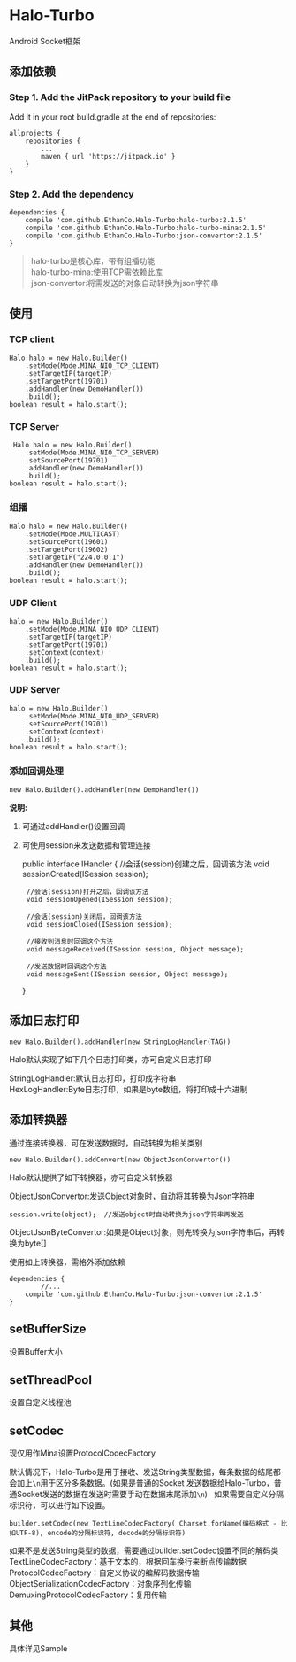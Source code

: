 # Halo-Turbo #
Android Socket框架  

## 添加依赖 ##
### Step 1. Add the JitPack repository to your build file  
Add it in your root build.gradle at the end of repositories:  

	allprojects {
		repositories {
			...
			maven { url 'https://jitpack.io' }
		}
	}  

### Step 2. Add the dependency  

	dependencies {
		compile 'com.github.EthanCo.Halo-Turbo:halo-turbo:2.1.5'
		compile 'com.github.EthanCo.Halo-Turbo:halo-turbo-mina:2.1.5'
		compile 'com.github.EthanCo.Halo-Turbo:json-convertor:2.1.5'
	}

> halo-turbo是核心库，带有组播功能  
> halo-turbo-mina:使用TCP需依赖此库  
> json-convertor:将需发送的对象自动转换为json字符串

## 使用 ##

### TCP client

	Halo halo = new Halo.Builder()
        .setMode(Mode.MINA_NIO_TCP_CLIENT)
        .setTargetIP(targetIP)
		.setTargetPort(19701)
    	.addHandler(new DemoHandler())
        .build();  
	boolean result = halo.start();

### TCP Server  

	 Halo halo = new Halo.Builder()
        .setMode(Mode.MINA_NIO_TCP_SERVER)
		.setSourcePort(19701)
		.addHandler(new DemoHandler())
        .build();
	boolean result = halo.start();

### 组播  

	Halo halo = new Halo.Builder()
        .setMode(Mode.MULTICAST)
        .setSourcePort(19601)
        .setTargetPort(19602)
        .setTargetIP("224.0.0.1")
        .addHandler(new DemoHandler())
        .build();
	boolean result = halo.start();  

### UDP Client  

	halo = new Halo.Builder()
        .setMode(Mode.MINA_NIO_UDP_CLIENT)
        .setTargetIP(targetIP)
        .setTargetPort(19701)
        .setContext(context)
        .build();
	boolean result = halo.start(); 

### UDP Server
	
	halo = new Halo.Builder()
        .setMode(Mode.MINA_NIO_UDP_SERVER)
        .setSourcePort(19701)
        .setContext(context)
        .build();
	boolean result = halo.start();

### 添加回调处理  

	new Halo.Builder().addHandler(new DemoHandler())  

**说明:**  
1. 可通过addHandler()设置回调  
2. 可使用session来发送数据和管理连接  

	public interface IHandler {
	    //会话(session)创建之后，回调该方法
	    void sessionCreated(ISession session);
	
	    //会话(session)打开之后，回调该方法
	    void sessionOpened(ISession session);
	
	    //会话(session)关闭后，回调该方法
	    void sessionClosed(ISession session);
	
	    //接收到消息时回调这个方法
	    void messageReceived(ISession session, Object message);
	
	    //发送数据时回调这个方法
	    void messageSent(ISession session, Object message);
	}  

## 添加日志打印  

	new Halo.Builder().addHandler(new StringLogHandler(TAG))  

Halo默认实现了如下几个日志打印类，亦可自定义日志打印  

StringLogHandler:默认日志打印，打印成字符串  
HexLogHandler:Byte日志打印，如果是byte数组，将打印成十六进制  

## 添加转换器  
通过连接转换器，可在发送数据时，自动转换为相关类别  

	new Halo.Builder().addConvert(new ObjectJsonConvertor())  

Halo默认提供了如下转换器，亦可自定义转换器  

ObjectJsonConvertor:发送Object对象时，自动将其转换为Json字符串  

	session.write(object);  //发送object时自动转换为json字符串再发送

ObjectJsonByteConvertor:如果是Object对象，则先转换为json字符串后，再转换为byte[]

使用如上转换器，需格外添加依赖  

	dependencies {
     		//...
		compile 'com.github.EthanCo.Halo-Turbo:json-convertor:2.1.5'
	}

## setBufferSize  
设置Buffer大小  

## setThreadPool  
设置自定义线程池  

## setCodec
现仅用作Mina设置ProtocolCodecFactory

默认情况下，Halo-Turbo是用于接收、发送String类型数据，每条数据的结尾都会加上`\n`用于区分多条数据。(如果是普通的Socket 发送数据给Halo-Turbo，普通Socket发送的数据在发送时需要手动在数据末尾添加`\n`)  
如果需要自定义分隔标识符，可以进行如下设置。  

	builder.setCodec(new TextLineCodecFactory( Charset.forName(编码格式 - 比如UTF-8), encode的分隔标识符, decode的分隔标识符)  

如果不是发送String类型的数据，需要通过builder.setCodec设置不同的解码类  
TextLineCodecFactory：基于文本的，根据回车换行来断点传输数据  
ProtocolCodecFactory：自定义协议的编解码数据传输  
ObjectSerializationCodecFactory：对象序列化传输  
DemuxingProtocolCodecFactory：复用传输  

## 其他  

具体详见Sample


